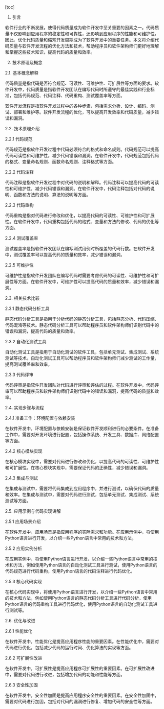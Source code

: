 
[toc]                    
                
                
1. 引言

软件行业的不断发展，使得代码质量成为软件开发中至关重要的因素之一。代码质量不仅影响到应用程序的稳定性和可靠性，还影响到应用程序的性能和可维护性。因此，优化代码质量和缩短开发周期成为了软件开发中的重要任务。本文将介绍代码质量与软件开发流程的优化方法和技术，帮助程序员和软件架构师们更好地理解和掌握这些技术知识，提高代码的质量和效率。

2. 技术原理及概念

2.1. 基本概念解释

代码质量是指代码是否符合规范、可读性、可维护性、可扩展性等方面的要求。软件开发中，代码质量是指软件开发团队在编写代码时所遵守的最佳实践和行业标准，包括代码规范、代码注释、代码重构、测试覆盖率等方面。

软件开发流程是指软件开发过程中的各种步骤，包括需求分析、设计、编码、测试、部署和维护等。软件开发流程的优化，可以提高开发效率和代码质量，减少错误和漏洞。

2.2. 技术原理介绍

2.2.1 代码规范

代码规范是指软件开发过程中代码必须符合的格式和命名规则。代码规范可以提高代码可读性和可维护性，减少代码错误和漏洞。在软件开发中，代码规范包括代码的格式、变量命名规则、函数命名规则、注释格式等方面。

2.2.2 代码注释

代码注释是指软件开发过程中对代码的说明和解释。代码注释可以提高代码的可读性和可维护性，减少代码错误和漏洞。在软件开发中，代码注释包括对代码的说明、函数和方法的说明、算法的说明等方面。

2.2.3 代码重构

代码重构是指对代码进行修改和优化，以提高代码的可读性、可维护性和可扩展性。在软件开发中，代码重构包括代码的格式、变量和方法的修改、代码的优化等方面。

2.2.4 测试覆盖率

测试覆盖率是指软件开发团队在编写测试用例时所覆盖的代码行数。在软件开发中，测试覆盖率可以提高代码的质量和效率，减少错误和漏洞。

2.2.5 可维护性

可维护性是指软件开发团队在编写代码时需要考虑代码的可读性、可维护性和可扩展性等方面。在软件开发中，可维护性可以提高代码的质量和效率，减少错误和漏洞。

2.3. 相关技术比较

2.3.1 静态代码分析工具

静态代码分析工具是指用于分析代码的静态分析工具，包括静态分析、代码压缩、代码混淆等技术。静态代码分析工具可以帮助程序员和软件架构师们识别代码中的错误和漏洞，提高代码的质量和效率。

2.3.2 自动化测试工具

自动化测试工具是指用于自动化测试的软件工具，包括单元测试、集成测试、系统测试等技术。自动化测试工具可以帮助程序员和软件架构师们减少测试的工作量，提高测试覆盖率和效率。

2.3.3 代码评审

代码评审是指软件开发团队对代码进行评审和评估的过程。在软件开发中，代码评审可以帮助程序员和软件架构师们识别代码中的错误和漏洞，提高代码的质量和效率。

2.4. 实现步骤与流程

2.4.1 准备工作：环境配置与依赖安装

在软件开发中，环境配置与依赖安装是保证软件开发顺利进行的必要条件。在准备工作中，需要对开发环境进行配置，包括操作系统、开发工具、数据库、网络配置等方面。

2.4.2 核心模块实现

在核心模块实现中，需要对代码进行修改和优化，以提高代码的可读性、可维护性和可扩展性。在核心模块实现中，需要保证代码的正确性，减少错误和漏洞。

2.4.3 集成与测试

在集成与测试中，需要将代码集成到应用程序中，并进行测试，以确保代码的质量和效率。在集成与测试中，需要对代码进行测试，包括单元测试、集成测试、系统测试等方面。

2.5. 应用示例与代码实现讲解

2.5.1 应用场景介绍

在软件开发中，应用场景是指应用程序的实际需求和功能。在应用示例中，将使用Python语言进行开发，以介绍一些Python语言中常用的技术和方法。

2.5.2 应用实例分析

在应用实例中，将使用Python语言进行开发，以介绍一些Python语言中常用的技术和方法，例如使用Python语言的自动化测试工具进行测试，使用Python语言的代码规范进行代码重构，使用Python语言的代码注释进行代码优化。

2.5.3 核心代码实现

在核心代码实现中，将使用Python语言进行开发，以介绍一些Python语言中常用的技术和方法，例如使用Python语言的静态代码分析工具进行代码分析，使用Python语言的代码重构工具进行代码优化，使用Python语言的自动化测试工具进行测试等。

2.6. 优化与改进

2.6.1 性能优化

在软件开发中，性能优化是提高应用程序性能的重要因素。在性能优化中，需要对代码进行优化，包括减少代码的运行时间、优化算法的实现等方面。

2.6.2 可扩展性改进

在软件开发中，可扩展性是提高应用程序可扩展性的重要因素。在可扩展性改进中，需要对代码进行改进，包括增加代码的功能和性能等方面。

2.6.3 安全性加固

在软件开发中，安全性加固是提高应用程序安全性的重要因素。在安全性加固中，需要对代码进行加固，包括对代码的漏洞进行修复、增加代码的安全性等方面。

